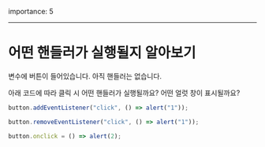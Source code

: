 importance: 5

---

# 어떤 핸들러가 실행될지 알아보기

변수에 버튼이 들어있습니다. 아직 핸들러는 없습니다.

아래 코드에 따라 클릭 시 어떤 핸들러가 실행될까요? 어떤 얼럿 창이 표시될까요?

```js no-beautify
button.addEventListener("click", () => alert("1"));

button.removeEventListener("click", () => alert("1"));

button.onclick = () => alert(2);
```
